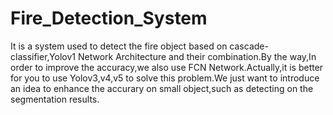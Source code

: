 # Fire_Detection_System
It is a system used to detect the fire object based on cascade-classifier,Yolov1 Network Architecture and their combination.By the way,In order to improve the accuracy,we also use FCN Network.Actually,it is better for you to use Yolov3,v4,v5 to solve this problem.We just want to introduce an idea to enhance the accurary on small object,such as detecting on the segmentation results.
